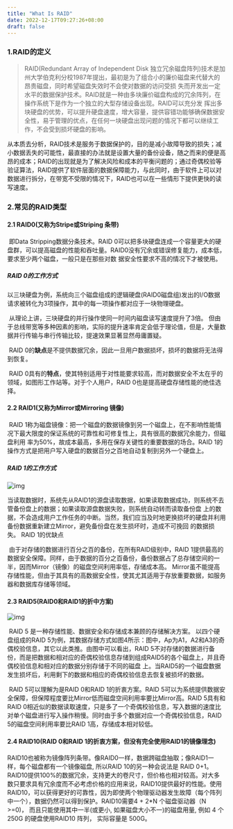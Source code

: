 ```yaml
---
title: "What Is RAID"
date: 2022-12-17T09:27:26+08:00
draft: false
---
```


### 1.RAID的定义

> RAID(Redundant Array of Independent Disk 独立冗余磁盘阵列)技术是加州大学伯克利分校1987年提出，最初是为了组合小的廉价磁盘来代替大的昂贵磁盘，同时希望磁盘失效时不会使对数据的访问受损 失而开发出一定水平的数据保护技术。RAID就是一种由多块廉价磁盘构成的冗余阵列，在操作系统下是作为一个独立的大型存储设备出现。RAID可以充分发 挥出多块硬盘的优势，可以提升硬盘速度，增大容量，提供容错功能够确保数据安全性，易于管理的优点，在任何一块硬盘出现问题的情况下都可以继续工作，不会受到损坏硬盘的影响。

​	从本质去分析，RAID技术是服务于数据保护的，目的是减小故障导致的损失；减小数据丢失的可能性，最直接的办法就是设置大量的备份设备，随之而来的便是高昂的成本；RAID的出现就是为了解决风险和成本的平衡问题的；通过奇偶校验等验证算法，RAID提供了软件层面的数据保障能力，与此同时，由于软件上可以对数据进行拆分，在带宽不受限的情况下，RAID也可以在一些情形下提供更快的读写速度。

### 2.常见的RAID类型

#### 2.1 RAID0(**又称为Stripe或Striping 条带**)

​	即Data Stripping数据分条技术。RAID 0可以把多块硬盘连成一个容量更大的硬盘群，可以提高磁盘的性能和吞吐量。RAID0没有冗余或错误修复能力，成本低，要求至少两个磁盘，一般只是在那些对数 据安全性要求不高的情况下才被使用。

##### RAID 0的工作方式

​		以三块硬盘为例，系统向三个磁盘组成的逻辑硬盘(RAID0磁盘组)发出的I/O数据请求被转化为3项操作，其中的每一项操作都对应于一块物理硬盘。

​		从理论上讲，三块硬盘的并行操作使同一时间内磁盘读写速度提升了3倍。 但由于总线带宽等多种因素的影响，实际的提升速率肯定会低于理论值，但是，大量数据并行传输与串行传输比较，提速效果显著显然毋庸置疑。

​		RAID 0的**缺点**是不提供数据冗余，因此一旦用户数据损坏，损坏的数据将无法得到恢复。

​		RAID 0具有的**特点**，使其特别适用于对性能要求较高，而对数据安全不太在乎的领域，如图形工作站等。对于个人用户，RAID 0也是提高硬盘存储性能的绝佳选择。

#### 2.2 RAID1(**又称为Mirror或Mirroring 镜像**)

​		RAID 1称为磁盘镜像：把一个磁盘的数据镜像到另一个磁盘上，在不影响性能情况下最大限度的保证系统的可靠性和可修复性上，具有很高的数据冗余能力，但磁盘利用 率为50%，故成本最高，多用在保存关键性的重要数据的场合。RAID 1的操作方式是把用户写入硬盘的数据百分之百地自动复制到另外一个硬盘上。

##### RAID 1的工作方式

![img](https://kevinmatt-1303917904.cos.ap-chengdu.myqcloud.com/img/v2-0cf774435a9043977108000f41c240e0_1440w.webp)

​		当读取数据时，系统先从RAID1的源盘读取数据，如果读取数据成功，则系统不去管备份盘上的数据；如果读取源盘数据失败，则系统自动转而读取备份盘 上的数据，不会造成用户工作任务的中断。当然，我们应当及时地更换损坏的硬盘并利用备份数据重新建立Mirror，避免备份盘在发生损坏时，造成不可挽回 的数据损失。 RAID 1的优缺点

​		由于对存储的数据进行百分之百的备份，在所有RAID级别中，RAID 1提供最高的数据安全保障。同样，由于数据的百分之百备份，备份数据占了总存储空间的一半，因而Mirror（镜像）的磁盘空间利用率低，存储成本高。 Mirror虽不能提高存储性能，但由于其具有的高数据安全性，使其尤其适用于存放重要数据，如服务器和数据库存储等领域。

#### 2.3 RAID5(RAID0和RAID1的折中方案)

![img](https://kevinmatt-1303917904.cos.ap-chengdu.myqcloud.com/img/v2-01e2565e7e8f9749c1e3f83a39320ecb_1440w.webp)

​		RAID 5 是一种存储性能、数据安全和存储成本兼顾的存储解决方案。 以四个硬盘组成的RAID 5为例，其数据存储方式如图4所示：图中，Ap为A1，A2和A3的奇偶校验信息，其它以此类推。由图中可以看出，RAID 5不对存储的数据进行备份，而是把数据和相对应的奇偶校验信息存储到组成RAID5的各个磁盘上，并且奇偶校验信息和相对应的数据分别存储于不同的磁盘 上。当RAID5的一个磁盘数据发生损坏后，利用剩下的数据和相应的奇偶校验信息去恢复被损坏的数据。

​		RAID 5可以理解为是RAID 0和RAID 1的折衷方案。RAID 5可以为系统提供数据安全保障，但保障程度要比Mirror低而磁盘空间利用率要比Mirror高。RAID 5具有和RAID 0相近似的数据读取速度，只是多了一个奇偶校验信息，写入数据的速度比对单个磁盘进行写入操作稍慢。同时由于多个数据对应一个奇偶校验信息，RAID 5的磁盘空间利用率要比RAID 1高，存储成本相对较低。

#### 2.4 RAID10(**RAID 0和RAID 1的折衷方案，但没有完全使用RAID1的镜像理念**)

​		RAID10也被称为镜像阵列条带。像RAID0一样，数据跨磁盘抽取；像RAID1一样，每个磁盘都有一个镜像磁盘, 所以RAID 10的另一种会说法是 RAID 0+1。RAID10提供100%的数据冗余，支持更大的卷尺寸，但价格也相对较高。对大多数只要求具有冗余度而不必考虑价格的应用来说，RAID10提供最好的性能。使用RAID10，可以获得更好的可靠性，因为即使两个物理驱动器发生故障（每个阵列中一个），数据仍然可以得到保护。RAID10需要4 + 2*N 个磁盘驱动器（N >=0)， 而且只能使用其中一半(或更小, 如果磁盘大小不一)的磁盘用量, 例如 4 个 250G 的硬盘使用RAID10 阵列， 实际容量是 500G。

